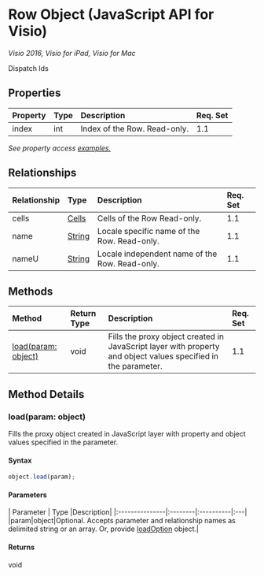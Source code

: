 # Row Object (JavaScript API for Visio)

_Visio 2016, Visio for iPad, Visio for Mac_

Dispatch Ids

## Properties

| Property	   | Type	|Description| Req. Set|
|:---------------|:--------|:----------|:----|
|index|int|Index of the Row. Read-only.|1.1||

_See property access [examples.](#property-access-examples)_

## Relationships
| Relationship | Type	|Description| Req. Set|
|:---------------|:--------|:----------|:----|
|cells|[Cells](cells.md)|Cells of the Row Read-only.|1.1||
|name|[String](string.md)|Locale specific name of the Row. Read-only.|1.1||
|nameU|[String](string.md)|Locale independent name of the Row. Read-only.|1.1||

## Methods

| Method		   | Return Type	|Description| Req. Set|
|:---------------|:--------|:----------|:----|
|[load(param: object)](#loadparam-object)|void|Fills the proxy object created in JavaScript layer with property and object values specified in the parameter.|1.1|

## Method Details


### load(param: object)
Fills the proxy object created in JavaScript layer with property and object values specified in the parameter.

#### Syntax
```js
object.load(param);
```

#### Parameters
| Parameter	   | Type	|Description|
|:---------------|:--------|:----------|:---|
|param|object|Optional. Accepts parameter and relationship names as delimited string or an array. Or, provide [loadOption](loadoption.md) object.|

#### Returns
void
